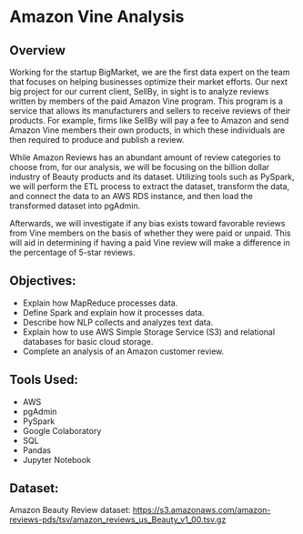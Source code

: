 # Amazon Vine Analysis
## Overview

Working for the startup BigMarket, we are the first data expert on the team that focuses on helping businesses optimize their market efforts. Our next big project for our current client, SellBy, in sight is to analyze reviews written by members of the paid Amazon Vine program. This program is a service that allows its manufacturers and sellers to receive reviews of their products. For example, firms like SellBy will pay a fee to Amazon and send Amazon Vine members their own products, in which these individuals are then required to produce and publish a review. 

While Amazon Reviews has an abundant amount of review categories to choose from, for our analysis, we will be focusing on the billion dollar industry of Beauty products and its dataset. Utilizing tools such as PySpark, we will perform the ETL process to extract the dataset, transform the data, and connect the data to an AWS RDS instance, and then load the transformed dataset into pgAdmin. 

Afterwards, we will investigate if any bias exists toward favorable reviews from Vine members on the basis of whether they were paid or unpaid. This will aid in determining if having a paid Vine review will make a difference in the percentage of 5-star reviews. 

## Objectives: 
- Explain how MapReduce processes data.
- Define Spark and explain how it processes data.
- Describe how NLP collects and analyzes text data.
- Explain how to use AWS Simple Storage Service (S3) and relational databases for basic cloud storage.
- Complete an analysis of an Amazon customer review.

## Tools Used:
- AWS
- pgAdmin
- PySpark
- Google Colaboratory
- SQL
- Pandas
- Jupyter Notebook

## Dataset:
Amazon Beauty Review dataset: https://s3.amazonaws.com/amazon-reviews-pds/tsv/amazon_reviews_us_Beauty_v1_00.tsv.gz


